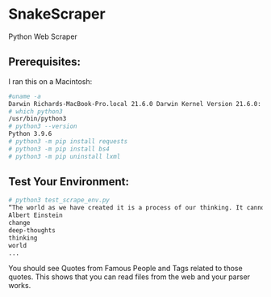 # SnakeScraper
Python Web Scraper

## Prerequisites:

I ran this on a Macintosh:
```bash
#uname -a
Darwin Richards-MacBook-Pro.local 21.6.0 Darwin Kernel Version 21.6.0: Mon Aug 22 20:19:52 PDT 2022; root:xnu-8020.140.49~2/RELEASE_ARM64_T6000 arm64
# which python3
/usr/bin/python3
# python3 --version
Python 3.9.6
# python3 -m pip install requests
# python3 -m pip install bs4
# python3 -m pip uninstall lxml
```

## Test Your Environment:

```bash
# python3 test_scrape_env.py
“The world as we have created it is a process of our thinking. It cannot be changed without changing our thinking.”
Albert Einstein
change
deep-thoughts
thinking
world
...
```

You should see Quotes from Famous People and Tags related to those quotes.
This shows that you can read files from the web and your parser works.
